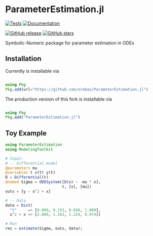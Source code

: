 # ParameterEstimation.jl


[![Tests](https://github.com/iliailmer/ParameterEstimation.jl/actions/workflows/tests.yml/badge.svg)](https://github.com/iliailmer/ParameterEstimation.jl/actions/workflows/tests.yml) [![Documentation](https://github.com/iliailmer/ParameterEstimation.jl/actions/workflows/Documentation.yml/badge.svg)](https://github.com/iliailmer/ParameterEstimation.jl/actions/workflows/Documentation.yml)
<!-- [![SciML Code Style](https://img.shields.io/static/v1?label=code%20style&message=SciML&color=9558b2&labelColor=389826)](https://github.com/SciML/SciMLStyle) -->

<p><a href="https://GitHub.com/iliailmer/ParameterEstimation.jl/releases/"><img alt="GitHub release" src="https://img.shields.io/github/release/iliailmer/ParameterEstimation.jl.svg"></a> <a href="https://GitHub.com/iliailmer/ParameterEstimation.jl/stargazers/"> <img alt="GitHub stars" src="https://img.shields.io/github/stars/iliailmer/ParameterEstimation.jl.svg?style=social&amp;label=Star&amp;maxAge=2592000"></a> </p>


Symbolic-Numeric package for parameter estimation in ODEs

## Installation

Currently is installable via


```julia

using Pkg
Pkg.add(url="https://github.com/orebas/ParameterEstimation.jl")
```

The production version of this fork is installable via

```julia

using Pkg
Pkg.add("ParameterEstimation.jl")
```



## Toy Example

```julia
using ParameterEstimation
using ModelingToolkit

# Input:
# -- Differential model
@parameters mu
@variables t x(t) y(t)
D = Differential(t)
@named Sigma = ODESystem([D(x) ~ -mu * x],
                         t, [x], [mu])
outs = [y ~ x^2 + x]

# -- Data
data = Dict(
  "t"     => [0.000, 0.333, 0.666, 1.000],
  x^2 + x => [2.000, 1.563, 1.229, 0.974])

# Run
res = estimate(Sigma, outs, data);
```
